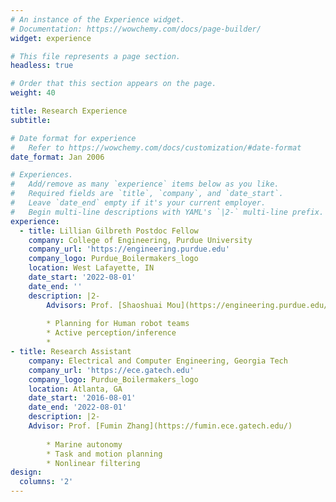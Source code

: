 ```yaml
---
# An instance of the Experience widget.
# Documentation: https://wowchemy.com/docs/page-builder/
widget: experience

# This file represents a page section.
headless: true

# Order that this section appears on the page.
weight: 40

title: Research Experience
subtitle:

# Date format for experience
#   Refer to https://wowchemy.com/docs/customization/#date-format
date_format: Jan 2006

# Experiences.
#   Add/remove as many `experience` items below as you like.
#   Required fields are `title`, `company`, and `date_start`.
#   Leave `date_end` empty if it's your current employer.
#   Begin multi-line descriptions with YAML's `|2-` multi-line prefix.
experience:
  - title: Lillian Gilbreth Postdoc Fellow
    company: College of Engineering, Purdue University
    company_url: 'https://engineering.purdue.edu'
    company_logo: Purdue_Boilermakers_logo
    location: West Lafayette, IN
    date_start: '2022-08-01'
    date_end: ''
    description: |2-
        Advisors: Prof. [Shaoshuai Mou](https://engineering.purdue.edu/AAE/people/ptProfile?resource_id=124981), Prof. [Shreyas Sundaram](https://engineering.purdue.edu/~sundara2/index.html)
 
        * Planning for Human robot teams
        * Active perception/inference
        * 
- title: Research Assistant
    company: Electrical and Computer Engineering, Georgia Tech
    company_url: 'https://ece.gatech.edu'
    company_logo: Purdue_Boilermakers_logo
    location: Atlanta, GA
    date_start: '2016-08-01'
    date_end: '2022-08-01'
    description: |2-
    Advisor: Prof. [Fumin Zhang](https://fumin.ece.gatech.edu/)
 
        * Marine autonomy
        * Task and motion planning
        * Nonlinear filtering
design:
  columns: '2'
---
```

